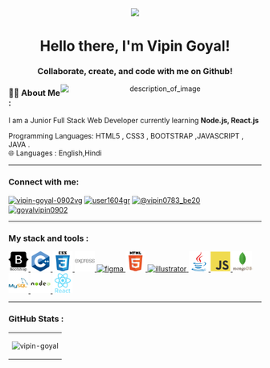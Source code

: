 <div id="header" align="center">
  <img src="https://media.giphy.com/media/du3J3cXyzhj75IOgvA/giphy.gif" width="100"/>

<h1 align="center">Hello there, I'm Vipin Goyal!</h1>
<h3 align="center">Collaborate, create, and code with me on Github!</h3>
<img src="https://user-images.githubusercontent.com/118294368/229310224-18583544-7ea0-4618-856c-2f5e7b24600b.png" alt="description_of_image" align="right"  width=400">

<!--     <img src="https://media.giphy.com/media/hvRJCLFzcasrR4ia7z/giphy.gif" width="30px"/> -->
  </h1>
  </div>
  
  
### :technologist: About Me :
 I am a Junior Full Stack Web Developer currently learning **Node.js, React.js**
 <br>
                                                                                           
 Programming Languages: HTML5 , CSS3 , BOOTSTRAP ,JAVASCRIPT , JAVA .<br>
                                                                                           🌐 Languages : English,Hindi
                                                                                           <HR>
                                                                                           


<h3 align="left">Connect with me:</h3>
<p align="left">
<a href="https://linkedin.com/in/vipin-goyal-0902vg" target="blank"><img align="center" src="https://raw.githubusercontent.com/rahuldkjain/github-profile-readme-generator/master/src/images/icons/Social/linked-in-alt.svg" alt="vipin-goyal-0902vg" height="30" width="40" /></a>
<a href="https://www.leetcode.com/user1604gr" target="blank"><img align="center" src="https://raw.githubusercontent.com/rahuldkjain/github-profile-readme-generator/master/src/images/icons/Social/leet-code.svg" alt="user1604gr" height="30" width="40" /></a>
<a href="https://www.hackerearth.com/@vipin0783_be20" target="blank"><img align="center" src="https://raw.githubusercontent.com/rahuldkjain/github-profile-readme-generator/master/src/images/icons/Social/hackerearth.svg" alt="@vipin0783_be20" height="30" width="40" /></a>
<a href="https://auth.geeksforgeeks.org/user/goyalvipin0902" target="blank"><img align="center" src="https://raw.githubusercontent.com/rahuldkjain/github-profile-readme-generator/master/src/images/icons/Social/geeks-for-geeks.svg" alt="goyalvipin0902" height="30" width="40" /></a>
</p>
<HR>

### My stack and tools :
<div>
<p align="left"> <a href="https://getbootstrap.com" target="_blank" rel="noreferrer"> <img src="https://raw.githubusercontent.com/devicons/devicon/master/icons/bootstrap/bootstrap-plain-wordmark.svg" alt="bootstrap" width="40" height="40"/> </a> <a href="https://www.w3schools.com/cpp/" target="_blank" rel="noreferrer"> <img src="https://raw.githubusercontent.com/devicons/devicon/master/icons/cplusplus/cplusplus-original.svg" alt="cplusplus" width="40" height="40"/> </a> <a href="https://www.w3schools.com/css/" target="_blank" rel="noreferrer"> <img src="https://raw.githubusercontent.com/devicons/devicon/master/icons/css3/css3-original-wordmark.svg" alt="css3" width="40" height="40"/> </a>
<a href="https://expressjs.com" target="_blank" rel="noreferrer"> <img src="https://raw.githubusercontent.com/devicons/devicon/master/icons/express/express-original-wordmark.svg" alt="express" width="40" height="40"/> </a> <a href="https://www.figma.com/" target="_blank" rel="noreferrer"> <img src="https://www.vectorlogo.zone/logos/figma/figma-icon.svg" alt="figma" width="40" height="40"/> </a> <a href="https://www.w3.org/html/" target="_blank" rel="noreferrer"> <img src="https://raw.githubusercontent.com/devicons/devicon/master/icons/html5/html5-original-wordmark.svg" alt="html5" width="40" height="40"/> </a> <a href="https://www.adobe.com/in/products/illustrator.html" target="_blank" rel="noreferrer"> <img src="https://www.vectorlogo.zone/logos/adobe_illustrator/adobe_illustrator-icon.svg" alt="illustrator" width="40" height="40"/> </a> <a href="https://www.java.com" target="_blank" rel="noreferrer"> <img src="https://raw.githubusercontent.com/devicons/devicon/master/icons/java/java-original.svg" alt="java" width="40" height="40"/> </a> <a href="https://developer.mozilla.org/en-US/docs/Web/JavaScript" target="_blank" rel="noreferrer"> <img src="https://raw.githubusercontent.com/devicons/devicon/master/icons/javascript/javascript-original.svg" alt="javascript" width="40" height="40"/> </a> <a href="https://www.mongodb.com/" target="_blank" rel="noreferrer"> <img src="https://raw.githubusercontent.com/devicons/devicon/master/icons/mongodb/mongodb-original-wordmark.svg" alt="mongodb" width="40" height="40"/> </a> <a href="https://www.mysql.com/" target="_blank" rel="noreferrer"> <img src="https://raw.githubusercontent.com/devicons/devicon/master/icons/mysql/mysql-original-wordmark.svg" alt="mysql" width="40" height="40"/> </a> <a href="https://nodejs.org" target="_blank" rel="noreferrer"> <img src="https://raw.githubusercontent.com/devicons/devicon/master/icons/nodejs/nodejs-original-wordmark.svg" alt="nodejs" width="40" height="40"/> </a> <a href="https://reactjs.org/" target="_blank" rel="noreferrer"> <img src="https://raw.githubusercontent.com/devicons/devicon/master/icons/react/react-original-wordmark.svg" alt="react" width="40" height="40"/> </a> </p>
</div>
<HR>

### GitHub Stats :

<table align="center">
  <tr>
<!--     <td>
      <p>&nbsp;<img align="center" src="https://github-readme-stats.vercel.app/api?username=vipin-goyal&show_icons=true&locale=en" alt="vipin-goyal" /></p>
    </td> -->
    <td>
      <p><img align="center" src="https://github-readme-stats.vercel.app/api/top-langs?username=vipin-goyal&show_icons=true&locale=en&layout=compact" alt="vipin-goyal" /></p>
      </td>
    
</table>



